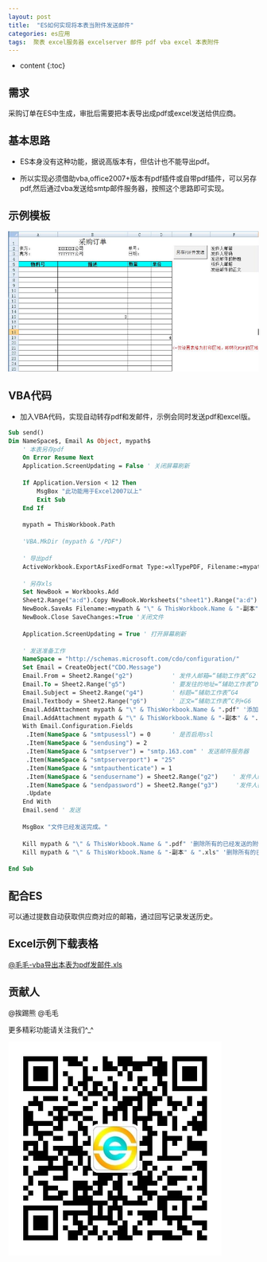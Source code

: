 ```yaml
---
layout: post
title:  "ES如何实现将本表当附件发送邮件"
categories: es应用
tags:  聚表 excel服务器 excelserver 邮件 pdf vba excel 本表附件
---
```



* content
{:toc}

## 需求

采购订单在ES中生成，审批后需要把本表导出成pdf或excel发送给供应商。

## 基本思路

* ES本身没有这种功能，据说高版本有，但估计也不能导出pdf。

* 所以实现必须借助vba,office2007+版本有pdf插件或自带pdf插件，可以另存pdf,然后通过vba发送给smtp邮件服务器，按照这个思路即可实现。

## 示例模板

![](/img/log5-1.jpg)

## VBA代码

* 加入VBA代码，实现自动转存pdf和发邮件，示例会同时发送pdf和excel版。

```vb
Sub send()
Dim NameSpace$, Email As Object, mypath$
    ' 本表另存pdf
    On Error Resume Next
    Application.ScreenUpdating = False ' 关闭屏幕刷新

    If Application.Version < 12 Then
        MsgBox "此功能用于Excel2007以上"
        Exit Sub
    End If

    mypath = ThisWorkbook.Path
    
    'VBA.MkDir (mypath & "/PDF")
    
    ' 导出pdf
    ActiveWorkbook.ExportAsFixedFormat Type:=xlTypePDF, Filename:=mypath & "\" & ThisWorkbook.Name & ".pdf", Quality:=xlQualityStandard, IncludeDocProperties:=True, IgnorePrintAreas:=False, OpenAfterPublish:=False

    ' 另存xls
    Set NewBook = Workbooks.Add
    Sheet2.Range("a:d").Copy NewBook.Worksheets("sheet1").Range("a:d") '复制A:D列
    NewBook.SaveAs Filename:=mypath & "\" & ThisWorkbook.Name & "-副本" & ".xls"
    NewBook.Close SaveChanges:=True '关闭文件
  
    Application.ScreenUpdating = True ' 打开屏幕刷新
    
    ' 发送准备工作
    NameSpace = "http://schemas.microsoft.com/cdo/configuration/"
    Set Email = CreateObject("CDO.Message")
    Email.From = Sheet2.Range("g2")           ' 发件人邮箱=“辅助工作表”G2
    Email.To = Sheet2.Range("g5")             ' 要发往的地址=“辅助工作表”D列
    Email.Subject = Sheet2.Range("g4")        ' 标题=“辅助工作表”G4
    Email.Textbody = Sheet2.Range("g6")       ' 正文=“辅助工作表”C列+G6
    Email.AddAttachment mypath & "\" & ThisWorkbook.Name & ".pdf" '添加附件
    Email.AddAttachment mypath & "\" & ThisWorkbook.Name & "-副本" & ".xls" '添加附件
    With Email.Configuration.Fields
     .Item(NameSpace & "smtpusessl") = 0      ' 是否启用ssl
     .Item(NameSpace & "sendusing") = 2
     .Item(NameSpace & "smtpserver") = "smtp.163.com" ' 发送邮件服务器
     .Item(NameSpace & "smtpserverport") = "25"
     .Item(NameSpace & "smtpauthenticate") = 1
     .Item(NameSpace & "sendusername") = Sheet2.Range("g2")    ' 发件人邮箱
     .Item(NameSpace & "sendpassword") = Sheet2.Range("g3")     '发件人密码
     .Update
    End With
    Email.send ' 发送
    
    MsgBox "文件已经发送完成。"
    
    Kill mypath & "\" & ThisWorkbook.Name & ".pdf" '删除所有的已经发送的附件
    Kill mypath & "\" & ThisWorkbook.Name & "-副本" & ".xls" '删除所有的已经发送的附件

End Sub
```

## 配合ES

可以通过提数自动获取供应商对应的邮箱，通过回写记录发送历史。

## Excel示例下载表格

[@毛毛-vba导出本表为pdf发邮件.xls](/files/@毛毛-vba导出本表为pdf发邮件.xls)

## 贡献人

@挨踢熊
@毛毛

更多精彩功能请关注我们^_^

![](/img/wx.jpg)
